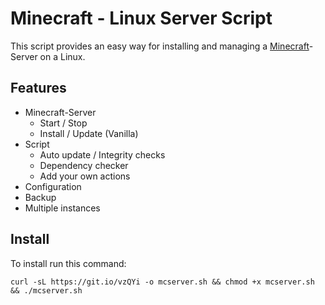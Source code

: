# Minecraft - Linux Server Script
This script provides an easy way for installing and managing a [Minecraft](https://minecraft.net/)-Server on a Linux.

## Features
* Minecraft-Server
  * Start / Stop
  * Install / Update (Vanilla)
* Script
  * Auto update / Integrity checks
  * Dependency checker
  * Add your own actions
* Configuration
* Backup
* Multiple instances

## Install
To install run this command:
```
curl -sL https://git.io/vzQYi -o mcserver.sh && chmod +x mcserver.sh && ./mcserver.sh
```
